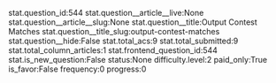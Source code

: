 stat.question_id:544
stat.question__article__live:None
stat.question__article__slug:None
stat.question__title:Output Contest Matches
stat.question__title_slug:output-contest-matches
stat.question__hide:False
stat.total_acs:9
stat.total_submitted:9
stat.total_column_articles:1
stat.frontend_question_id:544
stat.is_new_question:False
status:None
difficulty.level:2
paid_only:True
is_favor:False
frequency:0
progress:0
